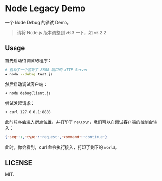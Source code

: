 # Node Legacy Demo

一个 Node Debug 的调试 Demo。

> 请将 Node.js 版本调整到 v6.3 一下，如 v6.2.2

## Usage

首先启动待调试的程序：

```bash
# 启动了一个监听了 8888 端口的 HTTP Server
➜ node --debug test.js
```

然后启动调试客户端：

```bash
➜ node debugClient.js
```

尝试发起请求：

```bash
➜ curl 127.0.0.1:8888
````

此时程序会进入断点位置，并打印了 `hello\n`，我们可以在调试客户端的控制台输入：

```json
{"seq":1,"type":"request","command":"continue"}
```

此时，你会看到，curl 命令执行接入，打印了剩下的 `world`。

## LICENSE

MIT.